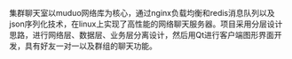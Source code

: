 集群聊天室以muduo网络库为核心，通过nginx负载均衡和redis消息队列以及json序列化技术，在linux上实现了高性能的网络聊天服务器。项目采用分层设计思路，进行网络层、数据层、业务层分离设计，然后用Qt进行客户端图形界面开发，具有好友一对一以及群组的聊天功能。
